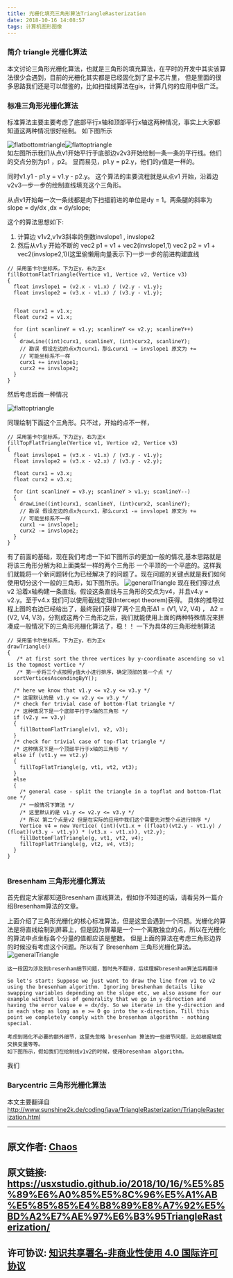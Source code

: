 ```yaml
---
title: 光栅化填充三角形算法TriangleRasterization
date: 2018-10-16 14:08:57
tags: 计算机图形图像
---
```

 ### 简介 triangle 光栅化算法
 本文讨论三角形光栅化算法，也就是三角形的填充算法，在平时的开发中其实该算法很少会遇到，目前的光栅化其实都是已经固化到了显卡芯片里，
 但是里面的很多思路我们还是可以借鉴的，比如扫描线算法在gis，计算几何的应用中很广泛。

 ### 标准三角形光栅化算法
标准算法主要主要考虑了底部平行x轴和顶部平行x轴这两种情况，事实上大家都知道这两种情况很好绘制。
如下图所示

<div>
        <img src = 'flatbottomtriangle.png' alt="flatbottomtriangle" style = "float:left"><img src = 'flattoptriangle.png' alt="flattoptriangle" style = "float:left">
        <br style = 'clear:both'>
</div>
如左图所示我们从点v1开始平行于底部边v2v3开始绘制一条一条的平行线。他们的交点分别为p1 ，p2。
显而易见，p1.y = p2.y，他们的y值是一样的。


同时v1.y1 - p1.y = v1.y - p2.y。 这个算法的主要流程就是从点v1 开始，沿着边v2v3一步一步的绘制直线填充这个三角形。


从点v1开始每一次一条线都是向下扫描前进的单位是dy = 1。两条腿的斜率为 slope =  dy/dx ,dx = dy/slope;


这个的算法思想如下:
1. 计算边 v1v2,v1v3斜率的倒数invslope1 , invslope2
2. 然后从v1.y 开始不断的 vec2 p1 = v1 + vec2(invslope1,1) vec2 p2 = v1 + vec2(invslope2,1)(这里偷懒用向量表示下)一步一步的前进构建直线



```
// 采用笛卡尔坐标系，下为正y，右为正x
fillBottomFlatTriangle(Vertice v1, Vertice v2, Vertice v3)
{
  float invslope1 = (v2.x - v1.x) / (v2.y - v1.y);
  float invslope2 = (v3.x - v1.x) / (v3.y - v1.y);
 
  
  float curx1 = v1.x;
  float curx2 = v1.x;

  for (int scanlineY = v1.y; scanlineY <= v2.y; scanlineY++)
  {
    drawLine((int)curx1, scanlineY, (int)curx2, scanlineY);
    // 勘误 假设左边的点x为curx1，那么curx1 -= invslope1 原文为 +=
    // 可能坐标系不一样
    curx1 += invslope1;
    curx2 += invslope2;
  }
}
```

然后考虑后面一种情况

<div> 
    <img src="flattoptriangle.png" alt="flattoptriangle">
</div>

同理绘制下面这个三角形。只不过，开始的点不一样，
```
// 采用笛卡尔坐标系，下为正y，右为正x
fillTopFlatTriangle(Vertice v1, Vertice v2, Vertice v3)
{
  float invslope1 = (v3.x - v1.x) / (v3.y - v1.y);
  float invslope2 = (v3.x - v2.x) / (v3.y - v2.y);

  float curx1 = v3.x;
  float curx2 = v3.x;

  for (int scanlineY = v3.y; scanlineY > v1.y; scanlineY--)
  {
    drawLine((int)curx1, scanlineY, (int)curx2, scanlineY);
    // 勘误 假设左边的点x为curx1，那么curx1 -= invslope1 原文为 +=
    // 可能坐标系不一样
    curx1 -= invslope1;
    curx2 -= invslope2;
  }
}
```

有了前面的基础，现在我们考虑一下如下图所示的更加一般的情况,基本思路就是将该三角形分解为和上面类型一样的两个三角形
一个平顶的一个平底的。这样我们就能将一个新问题转化为已经解决了的问题了。现在问题的关键点就是我们如何使用切分这个一般的三角形，如下图所示。
<img src="generalTriangle.png" alt="generalTriangle">
现在我们穿过点v2 沿着x轴构建一条直线。假设这条直线与三角形的交点为v4，并且v4.y = v2.y。至于v4.x 我们可以使用截线定理(Intercept theorem)获得。
具体的推导过程上图的右边已经给出了，最终我们获得了两个三角形Δ1 = (V1, V2, V4) ， Δ2 = (V2, V4, V3)，分割成这两个三角形之后，我们就能使用上面的两种特殊情况来拼凑成一般情况下的三角形光栅化算法了，稳！！
一下为具体的三角形绘制算法
```
// 采用笛卡尔坐标系，下为正y，右为正x
drawTriangle()
{
   /* at first sort the three vertices by y-coordinate ascending so v1 is the topmost vertice */
   /* 第一步将三个点按照y值大小进行排序，确定顶部的第一个点 */
  sortVerticesAscendingByY();

  /* here we know that v1.y <= v2.y <= v3.y */
  /* 这里默认的是 v1.y <= v2.y <= v3.y */
  /* check for trivial case of bottom-flat triangle */
  /* 这种情况下是一个底部平行于x轴的三角形 */
  if (v2.y == v3.y)
  {
    fillBottomFlatTriangle(v1, v2, v3);
  }
  /* check for trivial case of top-flat triangle */
  /* 这种情况下是一个顶部平行于x轴的三角形 */
  else if (vt1.y == vt2.y)
  {
    fillTopFlatTriangle(g, vt1, vt2, vt3);
  } 
  else
  {
    /* general case - split the triangle in a topflat and bottom-flat one */
    /* 一般情况下算法 */
    /* 这里默认的是 v1.y <= v2.y <= v3.y */
    /* 所以 第二个点是v2 但是在实际的应用中我们这个需要先对整个点进行排序 */
    Vertice v4 = new Vertice( (int)(vt1.x + ((float)(vt2.y - vt1.y) / (float)(vt3.y - vt1.y)) * (vt3.x - vt1.x)), vt2.y);
    fillBottomFlatTriangle(g, vt1, vt2, v4);
    fillTopFlatTriangle(g, vt2, v4, vt3);
  }
}


```


 ### Bresenham 三角形光栅化算法
首先假定大家都知道Bresenham 直线算法，假如你不知道的话，请看另外一篇介绍Bresenham算法的文章。

上面介绍了三角形光栅化的核心标准算法，但是这里会遇到一个问题。光栅化的算法是将直线绘制到屏幕上，但是因为屏幕是一个一个离散独立的点，所以在光栅化的算法中点坐标各个分量的值都应该是整数。
但是上面的算法在考虑三角形边界的时候没有考虑这个问题。所以有了 Bresenham 三角形光栅化算法。
<img src="bresenhamIdea.png" alt="generalTriangle">

```
这一段因为涉及到bresenham细节问题，暂时先不翻译，后续理解bresenham算法后再翻译

So let's start: Suppose we just want to draw the line from v1 to v2 using the bresenham algorithm. Ignoring breshenham details like swapping variables depending on the slope etc, we also assume for our example without loss of generality that we go in y-direction and having the error value e = dx/dy. So we iterate in the y-direction and in each step as long as e >= 0 go into the x-direction. Till this point we completely comply with the bresenham algorithm - nothing special.

考虑到简化不必要的额外细节，这里先忽略 bresenham 算法的一些细节问题，比如根据坡度交换变量等等。
如下图所示，假如我们在绘制线v1v2的时候，使用bresenham algorithm，

```

我们



 ### Barycentric 三角形光栅化算法

本文主要翻译自   
http://www.sunshine2k.de/coding/java/TriangleRasterization/TriangleRasterization.html

---
原文作者: [Chaos](https://github.com/ChowBu)
---
原文链接: https://usxstudio.github.io/2018/10/16/%E5%85%89%E6%A0%85%E5%8C%96%E5%A1%AB%E5%85%85%E4%B8%89%E8%A7%92%E5%BD%A2%E7%AE%97%E6%B3%95TriangleRasterization/
---
许可协议: [知识共享署名-非商业性使用 4.0 国际许可协议](http://creativecommons.org/licenses/by-nc/4.0/)
---